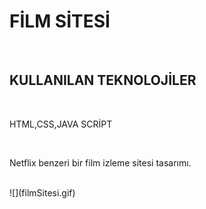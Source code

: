 <h1>FİLM SİTESİ</h1><br>
<h2>KULLANILAN TEKNOLOJİLER</h2><br>

<p>HTML,CSS,JAVA SCRİPT</p><br>
<p>Netflix benzeri bir film izleme sitesi tasarımı.</p><br>
![](filmSitesi.gif)
